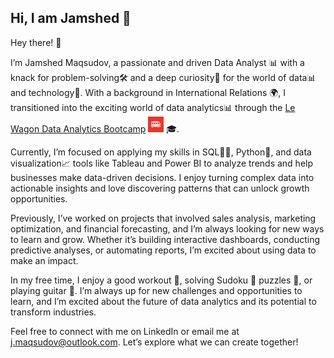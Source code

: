 ## Hi, I am Jamshed 👋

Hey there! 👋 

I’m Jamshed Maqsudov, a passionate and driven Data Analyst 📊 with a knack for problem-solving🛠️ and a deep curiosity🧐 for the world of data📊 and technology🤖. With a background in International Relations 🌍, I transitioned into the exciting world of data analytics📊 through the [Le Wagon Data Analytics Bootcamp](https://www.lewagon.com/data-analytics-course) <img src="le_lewagon_logo.png" alt="Le Wagon Logo" width="25"> 🎓.

Currently, I’m focused on applying my skills in SQL🧑‍💻, Python🐍, and data visualization📈 tools like Tableau and Power BI to analyze trends and help businesses make data-driven decisions. I enjoy turning complex data into actionable insights and love discovering patterns that can unlock growth opportunities.

Previously, I’ve worked on projects that involved sales analysis, marketing optimization, and financial forecasting, and I’m always looking for new ways to learn and grow. Whether it’s building interactive dashboards, conducting predictive analyses, or automating reports, I’m excited about using data to make an impact.

In my free time, I enjoy a good workout 💪, solving Sudoku 🎰 puzzles 🧩, or playing guitar 🎸. I’m always up for new challenges and opportunities to learn, and I’m excited about the future of data analytics and its potential to transform industries.

Feel free to connect with me on LinkedIn or email me at j.maqsudov@outlook.com.  Let’s explore what we can create together!















<!--**🛠️ Skills & Tools**

- **Programming Languages**: Python, SQL
- **Data Visualization**: Tableau, Power BI, Looker Studio
- **Data Analysis**: Excel, Pandas, NumPy
- **Version Control**: Git, GitHub
- **Other**: Problem Solving, Critical Thinking, Communication

**🚀 Projects**

Trading and Investment Analysis: Analyzing financial markets with a focus on Bitcoin and traditional assets.


📚 **Continuous Learning**

HackerRank SQL challanges


🎸 Fun Facts

- I love playing guitar 🎶
- Fitness enthusiast – I enjoy running and kettlebell workouts 💪
- A big fan of Sudoku puzzles 🧩--> 
